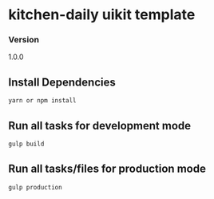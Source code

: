 # kitchen-daily uikit template

### Version
1.0.0

## Install Dependencies
```bash
yarn or npm install
```

## Run all tasks for development mode
```bash
gulp build
```

## Run all tasks/files for production mode
```bash
gulp production
```
